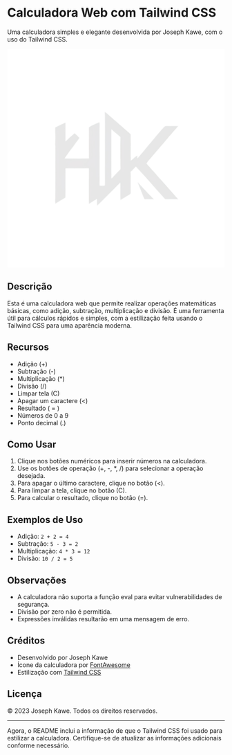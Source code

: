 # Calculadora Web com Tailwind CSS

Uma calculadora simples e elegante desenvolvida por Joseph Kawe, com o uso do Tailwind CSS.

![Calculadora Web](./images/logo.png)

## Descrição

Esta é uma calculadora web que permite realizar operações matemáticas básicas, como adição, subtração, multiplicação e divisão. É uma ferramenta útil para cálculos rápidos e simples, com a estilização feita usando o Tailwind CSS para uma aparência moderna.

## Recursos

- Adição (+)
- Subtração (-)
- Multiplicação (*)
- Divisão (/)
- Limpar tela (C)
- Apagar um caractere (<)
- Resultado ( = )
- Números de 0 a 9
- Ponto decimal (.)

## Como Usar

1. Clique nos botões numéricos para inserir números na calculadora.
2. Use os botões de operação (+, -, *, /) para selecionar a operação desejada.
3. Para apagar o último caractere, clique no botão (<).
4. Para limpar a tela, clique no botão (C).
5. Para calcular o resultado, clique no botão (=).

## Exemplos de Uso

- Adição: `2 + 2 = 4`
- Subtração: `5 - 3 = 2`
- Multiplicação: `4 * 3 = 12`
- Divisão: `10 / 2 = 5`

## Observações

- A calculadora não suporta a função eval para evitar vulnerabilidades de segurança.
- Divisão por zero não é permitida.
- Expressões inválidas resultarão em uma mensagem de erro.

## Créditos

- Desenvolvido por Joseph Kawe
- Ícone da calculadora por [FontAwesome](https://fontawesome.com/)
- Estilização com [Tailwind CSS](https://tailwindcss.com/)

## Licença

© 2023 Joseph Kawe. Todos os direitos reservados.

---

Agora, o README inclui a informação de que o Tailwind CSS foi usado para estilizar a calculadora. Certifique-se de atualizar as informações adicionais conforme necessário.

